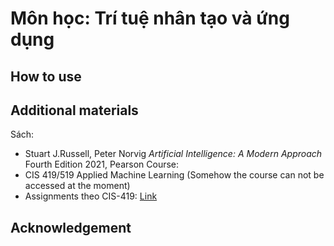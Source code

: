 # Môn học: Trí tuệ nhân tạo và ứng dụng

## How to use

## Additional materials

Sách:

- Stuart J.Russell, Peter Norvig _Artificial Intelligence: A Modern Approach_ Fourth Edition 2021, Pearson
Course:
- CIS 419/519 Applied Machine Learning (Somehow the course can not be accessed at the moment)
- Assignments theo CIS-419: [Link](https://github.com/adziorny/CIS419)

## Acknowledgement
